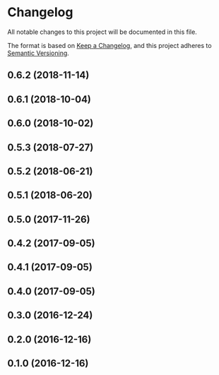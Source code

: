 # Changelog

All notable changes to this project will be documented in this file.

The format is based on [Keep a Changelog](https://keepachangelog.com/en/1.0.0/),
and this project adheres to [Semantic Versioning](https://semver.org/spec/v2.0.0.html).

## 0.6.2 (2018-11-14)

## 0.6.1 (2018-10-04)

## 0.6.0 (2018-10-02)

## 0.5.3 (2018-07-27)

## 0.5.2 (2018-06-21)

## 0.5.1 (2018-06-20)

## 0.5.0 (2017-11-26)

## 0.4.2 (2017-09-05)

## 0.4.1 (2017-09-05)

## 0.4.0 (2017-09-05)

## 0.3.0 (2016-12-24)

## 0.2.0 (2016-12-16)

## 0.1.0 (2016-12-16)

